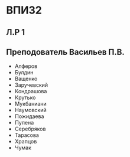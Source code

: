 # ВПИ32

## Л.Р 1

## Преподователь Васильев П.В.

- Алферов
- Булдин
- Ващенко
- Заручевский
- Кондрашова
- Крутько
- Мукбаниани
- Наумовский
- Пожидаева
- Пупена
- Серебряков
- Тарасова
- Храпцов
- Чумак
